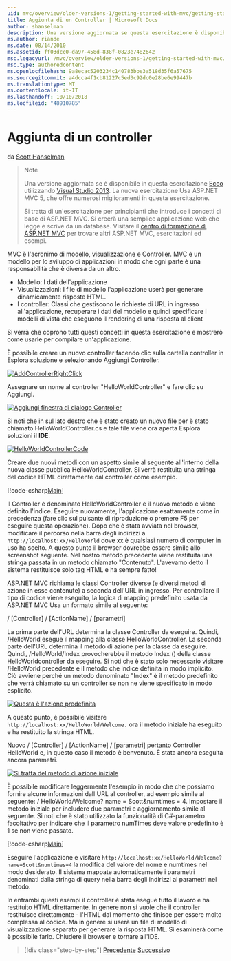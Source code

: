 ```yaml
---
uid: mvc/overview/older-versions-1/getting-started-with-mvc/getting-started-with-mvc-part2
title: Aggiunta di un Controller | Microsoft Docs
author: shanselman
description: Una versione aggiornata se questa esercitazione è disponibile qui utilizzando Visual Studio 2013. La nuova esercitazione Usa ASP.NET MVC 5, che offre numerosi miglioramenti rispetto t...
ms.author: riande
ms.date: 08/14/2010
ms.assetid: ff03dcc0-da97-458d-838f-0823e7482642
msc.legacyurl: /mvc/overview/older-versions-1/getting-started-with-mvc/getting-started-with-mvc-part2
msc.type: authoredcontent
ms.openlocfilehash: 9a8ecac5203234c140783bbe3a518d35f6a57675
ms.sourcegitcommit: a4dcca4f1cb81227c5ed3c92dc0e28be6e99447b
ms.translationtype: MT
ms.contentlocale: it-IT
ms.lasthandoff: 10/10/2018
ms.locfileid: "48910785"
---
```

<a name="adding-a-controller"></a>Aggiunta di un controller
====================
da [Scott Hanselman](https://github.com/shanselman)

> > [!NOTE]
> > Una versione aggiornata se è disponibile in questa esercitazione [Ecco](../../getting-started/introduction/getting-started.md) utilizzando [Visual Studio 2013](https://my.visualstudio.com/Downloads?q=visual%20studio%202013). La nuova esercitazione Usa ASP.NET MVC 5, che offre numerosi miglioramenti in questa esercitazione.
>
>
> Si tratta di un'esercitazione per principianti che introduce i concetti di base di ASP.NET MVC. Si creerà una semplice applicazione web che legge e scrive da un database. Visitare il [centro di formazione di ASP.NET MVC](../../../index.md) per trovare altri ASP.NET MVC, esercitazioni ed esempi.


MVC è l'acronimo di modello, visualizzazione e Controller. MVC è un modello per lo sviluppo di applicazioni in modo che ogni parte è una responsabilità che è diversa da un altro.

- Modello: I dati dell'applicazione
- Visualizzazioni: I file di modello l'applicazione userà per generare dinamicamente risposte HTML.
- I controller: Classi che gestiscono le richieste di URL in ingresso all'applicazione, recuperare i dati del modello e quindi specificare i modelli di vista che eseguono il rendering di una risposta al client

Si verrà che coprono tutti questi concetti in questa esercitazione e mostrerò come usarle per compilare un'applicazione.

È possibile creare un nuovo controller facendo clic sulla cartella controller in Esplora soluzione e selezionando Aggiungi Controller.

[![AddControllerRightClick](getting-started-with-mvc-part2/_static/image2.png)](getting-started-with-mvc-part2/_static/image1.png)

Assegnare un nome al controller "HelloWorldController" e fare clic su Aggiungi.

[![Aggiungi finestra di dialogo Controller](getting-started-with-mvc-part2/_static/image4.png)](getting-started-with-mvc-part2/_static/image3.png)

Si noti che in sul lato destro che è stato creato un nuovo file per è stato chiamato HelloWorldController.cs e tale file viene ora aperta Esplora soluzioni il **IDE**.

[![HelloWorldControllerCode](getting-started-with-mvc-part2/_static/image6.png)](getting-started-with-mvc-part2/_static/image5.png)

Creare due nuovi metodi con un aspetto simile al seguente all'interno della nuova classe pubblica HelloWorldController. Si verrà restituita una stringa del codice HTML direttamente dal controller come esempio.

[!code-csharp[Main](getting-started-with-mvc-part2/samples/sample1.cs)]

Il Controller è denominato HelloWorldController e il nuovo metodo e viene definito l'indice. Eseguire nuovamente, l'applicazione esattamente come in precedenza (fare clic sul pulsante di riproduzione o premere F5 per eseguire questa operazione). Dopo che è stata avviata nel browser, modificare il percorso nella barra degli indirizzi a `http://localhost:xx/HelloWorld` dove xx è qualsiasi numero di computer in uso ha scelto. A questo punto il browser dovrebbe essere simile allo screenshot seguente. Nel nostro metodo precedente viene restituita una stringa passata in un metodo chiamato "Contenuto". L'avevamo detto il sistema restituisce solo tag HTML e ha sempre fatto!

ASP.NET MVC richiama le classi Controller diverse (e diversi metodi di azione in esse contenute) a seconda dell'URL in ingresso. Per controllare il tipo di codice viene eseguito, la logica di mapping predefinito usata da ASP.NET MVC Usa un formato simile al seguente:

/ [Controller] / [ActionName] / [parametri]

La prima parte dell'URL determina la classe Controller da eseguire. Quindi, /HelloWorld esegue il mapping alla classe HelloWorldController. La seconda parte dell'URL determina il metodo di azione per la classe da eseguire. Quindi, /HelloWorld/Index provocherebbe il metodo Index () della classe HelloWorldcontroller da eseguire. Si noti che è stato solo necessario visitare /HelloWorld precedente e il metodo che indice definita in modo implicito. Ciò avviene perché un metodo denominato "Index" è il metodo predefinito che verrà chiamato su un controller se non ne viene specificato in modo esplicito.

[![Questa è l'azione predefinita](getting-started-with-mvc-part2/_static/image8.png)](getting-started-with-mvc-part2/_static/image7.png)

A questo punto, è possibile visitare `http://localhost:xx/HelloWorld/Welcome.` ora il metodo iniziale ha eseguito e ha restituito la stringa HTML.

Nuovo / [Controller] / [ActionName] / [parametri] pertanto Controller HelloWorld e, in questo caso il metodo è benvenuto. È stata ancora eseguita ancora parametri.

[![Si tratta del metodo di azione iniziale](getting-started-with-mvc-part2/_static/image10.png)](getting-started-with-mvc-part2/_static/image9.png)

È possibile modificare leggermente l'esempio in modo che che possiamo fornire alcune informazioni dall'URL al controller, ad esempio simile al seguente: / HelloWorld/Welcome? name = Scott&amp;numtimes = 4. Impostare il metodo iniziale per includere due parametri e aggiornamento simile al seguente. Si noti che è stato utilizzato la funzionalità di C#-parametro facoltativo per indicare che il parametro numTimes deve valore predefinito è 1 se non viene passato.

[!code-csharp[Main](getting-started-with-mvc-part2/samples/sample2.cs)]

Eseguire l'applicazione e visitare `http://localhost:xx/HelloWorld/Welcome?name=Scott&numtimes=4` la modifica del valore del nome e numtimes nel modo desiderato. Il sistema mappate automaticamente i parametri denominati dalla stringa di query nella barra degli indirizzi ai parametri nel metodo.

In entrambi questi esempi il controller è stata esegue tutto il lavoro e ha restituito HTML direttamente. In genere non si vuole che il controller restituisce direttamente - l'HTML dal momento che finisce per essere molto complessa al codice. Ma in genere si userà un file di modello di visualizzazione separato per generare la risposta HTML. Si esaminerà come è possibile farlo. Chiudere il browser e tornare all'IDE.

> [!div class="step-by-step"]
> [Precedente](getting-started-with-mvc-part1.md)
> [Successivo](getting-started-with-mvc-part3.md)
